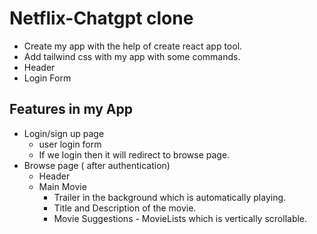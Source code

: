 # Netflix-Chatgpt clone

- Create my app with the help of create react app tool.
- Add tailwind css with my app with some commands.
- Header
- Login Form

## Features in my App
 - Login/sign up page
     - user login form
     - If we login then it will redirect to browse page.
 - Browse page ( after authentication)
      - Header
      - Main Movie
           - Trailer in the background which is automatically playing.
           - Title and Description of the movie.
           - Movie Suggestions
                    - MovieLists which is vertically scrollable.